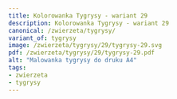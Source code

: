 ```yaml
---
title: Kolorowanka Tygrysy - wariant 29
description: Kolorowanka Tygrysy - wariant 29
canonical: /zwierzeta/tygrysy/
variant_of: tygrysy
image: /zwierzeta/tygrysy/29/tygrysy-29.svg
pdf: /zwierzeta/tygrysy/29/tygrysy-29.pdf
alt: "Malowanka tygrysy do druku A4"
tags:
- zwierzeta
- tygrysy
---
```

